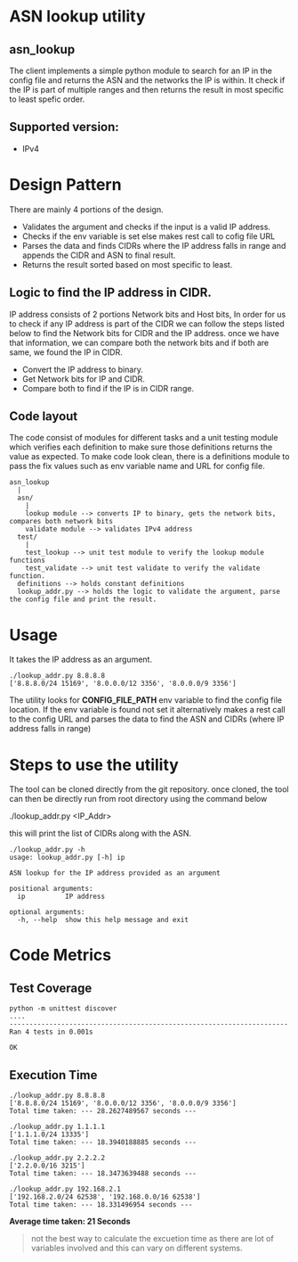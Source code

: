 **ASN lookup utility**
======================

## asn_lookup

The client implements a simple python module to search for an IP in the config file and returns the ASN and the networks the IP is within. It check if the IP is part of multiple ranges and then returns the result in most specific to least spefic order.

## Supported version:
- IPv4

**Design Pattern**
==================

There are mainly 4 portions of the design.

- Validates the argument and checks if the input is a valid IP address.
- Checks if the env variable is set else makes rest call to cofig file URL
- Parses the data and finds CIDRs where the IP address falls in range and appends the CIDR and ASN to final result.
- Returns the result sorted based on most specific to least.

## Logic to find the IP address in CIDR.

IP address consists of 2 portions Network bits and Host bits, In order for us to check if any IP address is part of the CIDR we can follow the steps listed below to find the Network bits for CIDR and the IP address. once we have that information, we can compare both the network bits and if both are same, we found the IP in CIDR.

- Convert the IP address to binary.
- Get Network bits for IP and CIDR.
- Compare both to find if the IP is in CIDR range.


## Code layout

The code consist of modules for different tasks and a unit testing module which verifies each definition to make sure those definitions returns the value as expected.
To make code look clean, there is a definitions module to pass the fix values such as env variable name and URL for config file.

```
asn_lookup
  |
  asn/
    |
    lookup module --> converts IP to binary, gets the network bits, compares both network bits
    validate module --> validates IPv4 address
  test/
    |
    test_lookup --> unit test module to verify the lookup module functions
    test_validate --> unit test validate to verify the validate function.
  definitions --> holds constant definitions
  lookup_addr.py --> holds the logic to validate the argument, parse the config file and print the result.
  ```



**Usage**
=========

It takes the IP address as an argument.

```
./lookup_addr.py 8.8.8.8
['8.8.8.0/24 15169', '8.0.0.0/12 3356', '8.0.0.0/9 3356']
```

The utility looks for **CONFIG_FILE_PATH** env variable to find the config file location. If the env variable is found not set it alternatively makes a rest call to the config URL and parses the data to find the ASN and CIDRs (where IP address falls in range)


**Steps to use the utility**
============================

The tool can be cloned directly from the git repository. once cloned, the tool can then be directly run from root directory using the command below

./lookup_addr.py <IP_Addr>

this will print the list of CIDRs along with the ASN.

```
./lookup_addr.py -h     
usage: lookup_addr.py [-h] ip

ASN lookup for the IP address provided as an argument

positional arguments:
  ip          IP address

optional arguments:
  -h, --help  show this help message and exit
```


**Code Metrics**
================

## Test Coverage

```
python -m unittest discover
....
----------------------------------------------------------------------
Ran 4 tests in 0.001s

OK
```


## Execution Time

```
./lookup_addr.py 8.8.8.8   
['8.8.8.0/24 15169', '8.0.0.0/12 3356', '8.0.0.0/9 3356']
Total time taken: --- 28.2627489567 seconds ---

./lookup_addr.py 1.1.1.1
['1.1.1.0/24 13335']
Total time taken: --- 18.3940188885 seconds ---

./lookup_addr.py 2.2.2.2
['2.2.0.0/16 3215']
Total time taken: --- 18.3473639488 seconds ---

./lookup_addr.py 192.168.2.1
['192.168.2.0/24 62538', '192.168.0.0/16 62538']
Total time taken: --- 18.331496954 seconds ---
```

**Average time taken: 21 Seconds**  
> not the best way to calculate the excuetion time as there are lot of variables involved and this can vary on different systems.

